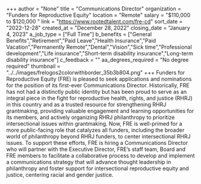 +++
author = "None"
title = "Communications Director"
organization = "Funders for Reproductive Equity"
location = "Remote"
salary = "$110,000 to $120,000 "
link = "https://www.rootedtalent.com/fre-cd"
sort_date = "2022-12-28"
created_at = "December 28, 2022"
closing_date = "January 4, 2023"
a_job_type = ["Full Time"]
b_benefits = ["General Benefits","Retirement","Paid Leave","Health Insurance","Paid Vacation","Permanently Remote","Dental","Vision","Sick time","Professional development","Life insurance","Short-term disability insurance","Long-term disability insurance"]
c_feedback = ""
aa_degrees_required = "No degree required"
thumbnail = "../../images/frelogos2colorwithborder_35b3b804.png"
+++
Funders for Reproductive Equity (FRE) is pleased to seek applications and nominations for the position of its first-ever Communications Director.  Historically, FRE has not had a distinctly public identity but has been proud to serve as an integral piece in the fight for reproductive health, rights, and justice (RHRJ) in this country and as a trusted resource for strengthening RHRJ grantmaking, providing valuable engagement and learning opportunities for its members, and actively organizing RHRJ philanthropy to prioritize intersectional issues within grantmaking.  Now, FRE is well-primed for a more public-facing role that catalyzes all funders, including the broader world of philanthropy beyond RHRJ funders, to center intersectional RHRJ issues. To support these efforts, FRE is hiring a Communications Director who will partner with the Executive Director, FRE’s staff team, Board and FRE members to facilitate a collaborative process to develop and implement a communications strategy that will advance thought leadership in philanthropy and foster support for intersectional reproductive equity and justice, centering racial and gender justice.  